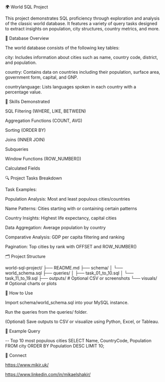 🌍 World SQL Project

This project demonstrates SQL proficiency through exploration and analysis of the classic world database. It features a variety of query tasks designed to extract insights on population, city structures, country metrics, and more.

📂 Database Overview

The world database consists of the following key tables:

city: Includes information about cities such as name, country code, district, and population.

country: Contains data on countries including their population, surface area, government form, capital, and GNP.

countrylanguage: Lists languages spoken in each country with a percentage value.

🧠 Skills Demonstrated

SQL Filtering (WHERE, LIKE, BETWEEN)

Aggregation Functions (COUNT, AVG)

Sorting (ORDER BY)

Joins (INNER JOIN)

Subqueries

Window Functions (ROW_NUMBER())

Calculated Fields

🔍 Project Tasks Breakdown

Task Examples:

Population Analysis: Most and least populous cities/countries

Name Patterns: Cities starting with or containing certain patterns

Country Insights: Highest life expectancy, capital cities

Data Aggregation: Average population by country

Comparative Analysis: GDP per capita filtering and ranking

Pagination: Top cities by rank with OFFSET and ROW_NUMBER()

🗂️ Project Structure

world-sql-project/
├── README.md
├── schema/
│   └── world_schema.sql
├── queries/
│   ├── task_01_to_10.sql
│   └── task_11_to_19.sql
├── outputs/                 # Optional CSV or screenshots
└── visuals/                 # Optional charts or plots

🚀 How to Use

Import schema/world_schema.sql into your MySQL instance.

Run the queries from the queries/ folder.

(Optional) Save outputs to CSV or visualize using Python, Excel, or Tableau.

🧾 Example Query

-- Top 10 most populous cities
SELECT Name, CountryCode, Population
FROM city
ORDER BY Population DESC
LIMIT 10;

🔗 Connect

https://www.mikir.uk/

https://www.linkedin.com/in/mikaelshakir/

